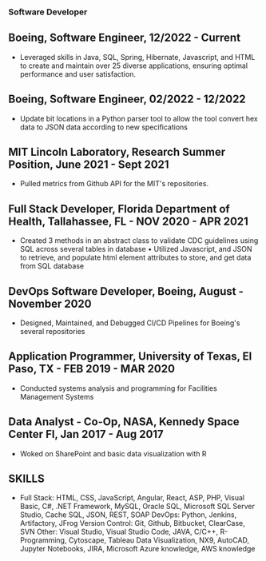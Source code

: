### Software Developer

## Boeing, Software Engineer, 12/2022 - Current
-  Leveraged skills in Java, SQL, Spring, Hibernate, Javascript, and HTML to create and maintain over 25 diverse applications, ensuring optimal performance and user satisfaction.

## Boeing, Software Engineer, 02/2022 - 12/2022
- Update bit locations in a Python parser tool to allow the tool convert hex data to JSON data according to new specifications

## MIT Lincoln Laboratory, Research Summer Position, June 2021 - Sept 2021
- Pulled metrics from Github API for the MIT's repositories. 

## Full Stack Developer, Florida Department of Health, Tallahassee, FL - NOV 2020 - APR 2021
- Created 3 methods in an abstract class to validate CDC guidelines using SQL across several tables in database • Utilized Javascript, and JSON to retrieve, and populate html element attributes to store, and get data from SQL database

## DevOps Software Developer, Boeing, August - November 2020
- Designed, Maintained, and Debugged CI/CD Pipelines for Boeing's several repositories

## Application Programmer, University of Texas, El Paso, TX - FEB 2019 - MAR 2020
- Conducted systems analysis and programming for Facilities Management Systems 

## Data Analyst - Co-Op, NASA, Kennedy Space Center Fl, Jan 2017 - Aug 2017
- Woked on SharePoint and basic data visualization with R

## SKILLS

- Full Stack: HTML, CSS, JavaScript, Angular, React, ASP, PHP, Visual Basic, C#, .NET Framework, MySQL, Oracle SQL, Microsoft SQL Server Studio, Cache SQL, JSON, REST, SOAP DevOps: Python, Jenkins, Artifactory, JFrog Version Control: Git, Github, Bitbucket, ClearCase, SVN Other: Visual Studio, Visual Studio Code, JAVA, C/C++, R-Programming, Cytoscape, Tableau Data Visualization, NX9, AutoCAD, Jupyter Notebooks, JIRA, Microsoft Azure knowledge, AWS knowledge

